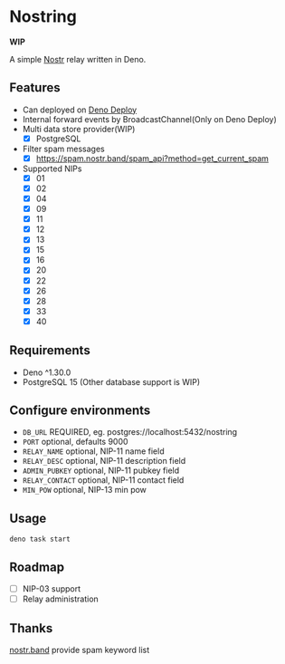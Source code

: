 # Nostring

**WIP**

A simple [Nostr](https://github.com/nostr-protocol/nostr) relay written in Deno.

## Features

- Can deployed on [Deno Deploy](https://deno.com/deploy)
- Internal forward events by BroadcastChannel(Only on Deno Deploy)
- Multi data store provider(WIP)
  - [x] PostgreSQL
- Filter spam messages
  - [x] https://spam.nostr.band/spam_api?method=get_current_spam
- Supported NIPs
  - [x] 01
  - [x] 02
  - [x] 04
  - [x] 09
  - [x] 11
  - [x] 12
  - [x] 13
  - [x] 15
  - [x] 16
  - [x] 20
  - [x] 22
  - [x] 26
  - [x] 28
  - [x] 33
  - [x] 40

## Requirements

- Deno ^1.30.0
- PostgreSQL 15 (Other database support is WIP)

## Configure environments

- `DB_URL` REQUIRED, eg. postgres://localhost:5432/nostring
- `PORT` optional, defaults 9000
- `RELAY_NAME` optional, NIP-11 name field
- `RELAY_DESC` optional, NIP-11 description field
- `ADMIN_PUBKEY` optional, NIP-11 pubkey field
- `RELAY_CONTACT` optional, NIP-11 contact field
- `MIN_POW` optional, NIP-13 min pow

## Usage

```
deno task start
```

## Roadmap

- [ ] NIP-03 support
- [ ] Relay administration

## Thanks

[nostr.band](https://nostr.band/) provide spam keyword list

